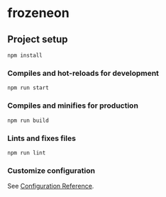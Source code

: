 # frozeneon

## Project setup
```
npm install
```

### Compiles and hot-reloads for development
```
npm run start
```

### Compiles and minifies for production
```
npm run build
```

### Lints and fixes files
```
npm run lint
```

### Customize configuration
See [Configuration Reference](https://cli.vuejs.org/config/).
